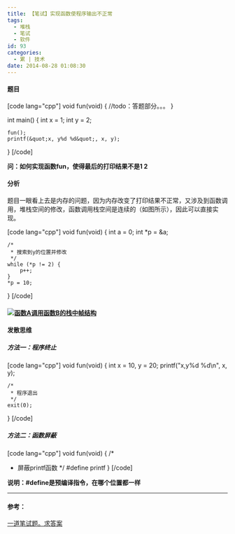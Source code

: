 ```yaml
---
title: 【笔试】实现函数使程序输出不正常
tags:
  - 堆栈
  - 笔试
  - 软件
id: 93
categories:
  - 累 | 技术
date: 2014-08-28 01:08:30
---
```


#### 题目

[code lang="cpp"]
void fun(void)
{
    //todo：答题部分。。。
}

<!-- more -->

int main()
{
    int x = 1;
    int y = 2;

    fun();
    printf(&quot;x, y%d %d&quot;, x, y);
}
[/code]

**问：如何实现函数fun，使得最后的打印结果不是1 2**

#### 分析

题目一眼看上去是内存的问题，因为内存改变了打印结果不正常，又涉及到函数调用，堆栈空间的修改，函数调用栈空间是连续的（如图所示），因此可以直接实现。

[code lang="cpp"]
void fun(void)
{
	int a = 0;
	int *p = &amp;a;

	/*
	 * 搜索到y的位置并修改
	 */
	while (*p != 2) {
		p++;
	}
	*p = 10;
}
[/code]

#### [![函数A调用函数B的栈中帧结构](http://www.flyhan.com/wp-content/uploads/2014/08/函数A调用函数B的栈中帧结构.png)](http://www.flyhan.com/wp-content/uploads/2014/08/函数A调用函数B的栈中帧结构.png)

#### 发散思维

##### 方法一：程序终止

[code lang="cpp"]
void fun(void)
{
	int x = 10, y = 20;
	printf(&quot;x,y%d %d\n&quot;, x, y);

	/*
	 * 程序退出
	 */
	exit(0);
}
[/code]

##### 方法二：函数屏蔽

[code lang="cpp"]
void fun(void)
{
/*
* 屏蔽printf函数
*/
#define printf
}
[/code]

**说明：#define是预编译指令，在哪个位置都一样**

* * *

#### 参考：

[一道笔试题。求答案](http://www.educity.cn/wenda/525700.html "一道笔试题")